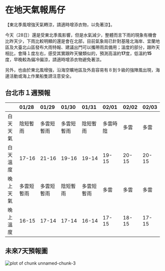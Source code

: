 在地天氣報馬仔
==============

【東北季風增強天氣轉涼，請適時增添衣物，以免著涼】。

今天（28日）還是受東北季風影響，但是水氣減少，整體而言下雨的現象有機會比昨天少，下雨比較明顯的還是會在北部，目前氣象局已針對基隆北海岸、宜蘭地區及大臺北山區發布大雨特報、建議出門可以攜帶雨具備用；溫度的部分，跟昨天相比，會降１度左右，感受其實跟昨天蠻類似的，預測高溫約**17**度，低溫約**15**度，早晚較為偏冷偏涼，請適時增添衣物避免著涼。

另外，也由於東北風增強，沿海空曠地區及外島容易有８到９級的強陣風出現，海邊活動或海上作業船隻請注意安全。

台北市１週預報
--------------

<table>
<thead>
<tr class="header">
<th align="left"></th>
<th align="left">01/28</th>
<th align="left">01/29</th>
<th align="left">01/30</th>
<th align="left">01/31</th>
<th align="left">02/01</th>
<th align="left">02/02</th>
<th align="left">02/03</th>
</tr>
</thead>
<tbody>
<tr class="odd">
<td align="left">白天天氣</td>
<td align="left">陰短暫雨</td>
<td align="left">多雲短暫雨</td>
<td align="left">多雲短暫雨</td>
<td align="left">陰短暫雨</td>
<td align="left">多雲時陰</td>
<td align="left">多雲</td>
<td align="left">多雲</td>
</tr>
<tr class="even">
<td align="left">白天溫度</td>
<td align="left">17-16</td>
<td align="left">21-16</td>
<td align="left">19-16</td>
<td align="left">19-14</td>
<td align="left">19-15</td>
<td align="left">20-15</td>
<td align="left">20-15</td>
</tr>
<tr class="odd">
<td align="left">晚上天氣</td>
<td align="left">多雲短暫雨</td>
<td align="left">多雲短暫雨</td>
<td align="left">陰短暫雨</td>
<td align="left">多雲短暫雨</td>
<td align="left">多雲</td>
<td align="left">多雲</td>
<td align="left">多雲</td>
</tr>
<tr class="even">
<td align="left">晚上溫度</td>
<td align="left">16-15</td>
<td align="left">17-14</td>
<td align="left">17-14</td>
<td align="left">16-14</td>
<td align="left">17-15</td>
<td align="left">18-15</td>
<td align="left">17-15</td>
</tr>
</tbody>
</table>

未來7天預報圖
-------------

![plot of chunk
unnamed-chunk-3](RmdExAns_files/figure-markdown_strict/unnamed-chunk-3.png)
